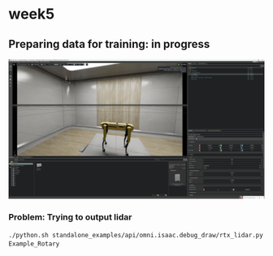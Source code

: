 # week5

## Preparing data for training: in progress

![IsaacSim](./IS.png)

### Problem: Trying to output lidar


`./python.sh standalone_examples/api/omni.isaac.debug_draw/rtx_lidar.py Example_Rotary`

